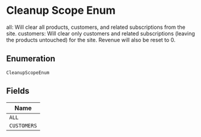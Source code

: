 
# Cleanup Scope Enum

all: Will clear all products, customers, and related subscriptions from the site. customers: Will clear only customers and related subscriptions (leaving the products untouched) for the site. Revenue will also be reset to 0.

## Enumeration

`CleanupScopeEnum`

## Fields

| Name |
|  --- |
| `ALL` |
| `CUSTOMERS` |

